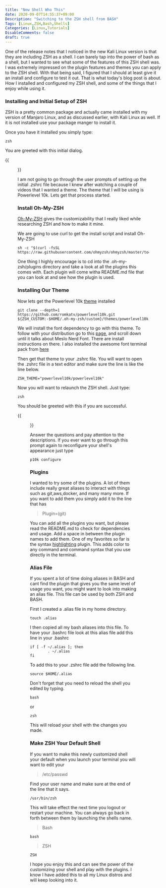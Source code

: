 ```yaml
---
title: "New Shell Who This"
date: 2020-09-07T14:55:37+09:00
Description: "Switching to the ZSH shell from BASH"
Tags: [Linux,ZSH,Bash,Shells]
Categories: [Linux,Tutorials]
DisableComments: false
draft: true
---
```


One of the release notes that I noticed in the new Kali Linux version is that they are including ZSH as a shell. I can barely tap into the power of bash as a shell, but I wanted to see what some of the features of this ZSH shell was. I was extremely impressed on the plugin features and themes you can apply to the ZSH shell. With that being said, I figured that I should at least give it an install and configure to test it out. That is what today's blog post is about. How I installed and configured my ZSH shell, and some of the things that I enjoy while using it.

### Installing and Initial Setup of ZSH

ZSH is a pretty common package and actually came installed with my version of Manjaro Linux, and as discussed earlier, with Kali Linux as well. If it is not installed use your package manger to install it.

Once you have it installed you simply type:

```
zsh
```

You are greeted with this initial dialog. 

{{<figure src="/images/Posts/004/zshinitial.jpg">}}

I am not going to go through the user prompts of setting up the initial .zshrc file because I knew after watching a couple of videos that I wanted a theme. The theme that I will be using is Powerlevel 10k. Lets get that process started.


### Install Oh-My-ZSH

[Oh-My-ZSH](https://github.com/ohmyzsh/ohmyzsh) gives the customizability that I really liked while researching ZSH and how to make it mine.  

We are going to use curl to get the install script and install Oh-My-ZSH

```
sh -c "$(curl -fsSL https://raw.githubusercontent.com/ohmyzsh/ohmyzsh/master/tools/install.sh)"
```

One thing I highly encourage is to cd into the .oh-my-zsh/plugins directory and take a look at all the plugins this comes with. Each plugin will come witha README.md file that you can look at and see how the plugin is used.

### Installing Our Theme

Now lets get the Powerlevel 10k [theme](https://github.com/romkatv/powerlevel10k#oh-my-zsh) installed

```
git clone --depth=1 https://github.com/romkatv/powerlevel10k.git ${ZSH_CUSTOM:-$HOME/.oh-my-zsh/custom}/themes/powerlevel10k
```

We will install the font dependency to go with this theme. To follow with your distribution go to this [page](https://github.com/romkatv/powerlevel10k#meslo-nerd-font-patched-for-powerlevel10k), and scroll down until it talks about Meslo Nerd Font. There are install instructions on there. I also installed the awesome font terminal pack from [here](https://github.com/gabrielelana/awesome-terminal-fonts)

Then get that theme to your .zshrc file. You will want to open the .zshrc file in a text editor and make sure the line is like the line below.

```
ZSH_THEME="powerlevel10k/powerlevel10k"
```

Now you will want to relaunch the ZSH shell. Just type:

```
zsh
```
You should be greeted with this if you are successful. 

{{<figure src="/images/Posts/004/powerlvl10kinitial.jpg">}}

Answer the questions and pay attention to the descriptions. If you ever want to go through this prompt again to reconfigure your shell's appearance just type

```
p10k configure
```

###  Plugins

I wanted to try some of the plugins. A lot of them include really great aliases to interact with things such as git,aws,docker, and many many more. If you want to add them you simply add it to the line that has 

> Plugin=(git)

You can add all the plugins you want, but please read the README.md to check for dependencies and usage. Add a space in between the plugin names to add them. One of my favorites so far is the syntax [highlighting](https://github.com/zsh-users/zsh-syntax-highlighting/blob/master/INSTALL.md) plugin. This adds color to any command and command syntax that you use directly in the terminal. 

### Alias File

If you spent a lot of time doing aliases in BASH and cant find the plugin that gives you the same level of usage you want, you might want to look into making an alias file. This file can be used by both ZSH and BASH. 

First I created a .alias file in my home directory.

```
touch .alias
```

I then copied all my bash aliases into this file. To have your .bashrc file look at this alias file add this line in your .bashrc

```
if [ -f ~/.alias ]; then
        . ~/.alias
fi
```

To add this to your .zshrc file add the following line.

```
source $HOME/.alias
```

Don't forget that you need to reload the shell you edited by typing. 

```
bash
```
or 

```
zsh
```

This will reload your shell with the changes you made.

### Make ZSH Your Default Shell

If you want to make this newly customized shell your default when you launch your terminal you will want to edit your 

>/etc/passwd

Find your user name and make sure at the end of the line that it says.

```
/usr/bin/zsh
```
This will take effect the next time you logout or restart your machine. You can always go back in forth between them by launching the shells name.

>Bash

```
bash
```

>ZSH

```
ZSH
```

I hope you enjoy this and can see the power of the customizing your shell and play with the plugins. I know I have added this to all my Linux distros and will keep looking into it. 
